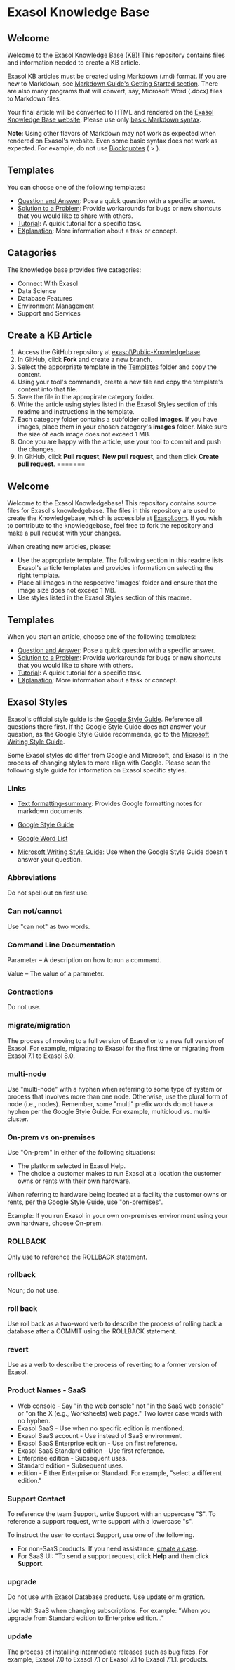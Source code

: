# Exasol Knowledge Base

## Welcome
Welcome to the Exasol Knowledge Base (KB)! This repository contains files and information needed to create a KB article.

Exasol KB articles must be created using Markdown (.md) format. If you are new to Markdown, see [Markdown Guide's Getting Started section](https://www.markdownguide.org/getting-started/). There are also many programs that will convert, say, Microsoft Word (.docx) files to Markdown files.

Your final article will be converted to HTML and rendered on the [Exasol Knowledge Base website](https://exasol.my.site.com). Please use only [basic Markdown syntax](https://www.markdownguide.org/basic-syntax/). 

__Note__: Using other flavors of Markdown may not work as expected when rendered on Exasol's website. Even some basic syntax does not work as expected. For example, do not use [Blockquotes](https://www.markdownguide.org/basic-syntax/#blockquotes-1) ( \> ).

## Templates
You can choose one of the following templates:
- [Question and Answer](Templates\QuestionAndAnswer.md): Pose a quick question with a specific answer.
- [Solution to a Problem](Templates\SolutionToAProblem.md): Provide workarounds for bugs or new shortcuts that you would like to share with others.
- [Tutorial](Templates\Tutorial.md): A quick tutorial for a specific task.
- [EXplanation](Templates\Explanation.md): More information about a task or concept.

## Catagories
The knowledge base provides five catagories:
- Connect With Exasol
- Data Science
- Database Features
- Environment Management
- Support and Services

## Create a KB Article
1. Access the GitHub repository at [exasol\Public-Knowledgebase](https://github.com/exasol/Public-Knowledgebase).
1. In GitHub, click __Fork__ and create a new branch.
1. Select the apporpriate template in the [Templates](/Templates) folder and copy the content.
1. Using your tool's commands, create a new file and copy the template's content into that file.  
1. Save the file in the appropirate category folder.
1. Write the article using styles listed in the Exasol Styles section of this readme and instructions in the template.
1. Each category folder contains a subfolder called __images__. If you have images, place them in your chosen category's __images__ folder. Make sure the size of each image does not exceed 1 MB.
1. Once you are happy with the article, use your tool to commit and push the changes.
1. In GitHub, click __Pull request__, __New pull request__, and then click __Create pull request__.
=======
##

## Welcome

Welcome to the Exasol Knowledgebase! This repository contains source files for Exasol's knowledgebase. The files in this repository are used to create the Knowledgebase, which is accessible at [Exasol.com](https://exasol.com/). If you wish to contribute to the knowledgebase, feel free to fork the repository and make a pull request with your changes.

When creating new articles, please:

- Use the appropriate template. The following section in this readme lists Exasol's article templates and provides information on selecting the right template.
- Place all images in the respective 'images' folder and ensure that the image size does not exceed 1 MB.
- Use styles listed in the Exasol Styles section of this readme.

## Templates

When you start an article, choose one of the following templates:

- [Question and Answer](QuestionAndAnswer.md):  Pose a quick question with a specific answer.
- [Solution to a Problem](SolutionToAProblem.md): Provide workarounds for bugs or new shortcuts that you would like to share with others.
- [Tutorial](Tutorial.md): A quick tutorial for a specific task.
- [EXplanation](Explanation.md): More information about a task or concept.

## Exasol Styles

Exasol's official style guide is the [Google Style Guide](https://developers.google.com/style). Reference all questions there first. If the Google Style Guide does not answer your question, as the Google Style Guide recommends, go to the [Microsoft Writing Style Guide](https://docs.microsoft.com/en-us/style-guide/welcome/).

Some Exasol styles do differ from Google and Microsoft, and Exasol is in the process of changing styles to more align with Google. Please scan the following style guide for information on Exasol specific styles.

### Links
- [Text formatting-summary](https://developers.google.com/style/text-formatting): Provides Google formatting notes for markdown documents.

- [Google Style Guide](https://developers.google.com/style)
- [Google Word List](https://developers.google.com/style/word-list)
- [Microsoft Writing Style Guide](https://docs.microsoft.com/en-us/style-guide/welcome/): Use when the Google Style Guide doesn't answer your question.

### Abbreviations

Do not spell out on first use.

### Can not/cannot

Use "can not" as two words.

### Command Line Documentation

Parameter – A description on how to run a command.

Value – The value of a parameter.

### Contractions

Do not use.

### migrate/migration

The process of moving to a full version of Exasol or to a new full version of Exasol. For example, migrating to Exasol for the first time or migrating from Exasol 7.1 to Exasol 8.0.

### multi-node

Use "multi-node" with a hyphen when referring to some type of system or process that involves more than one node. Otherwise, use the plural form of node (i.e., nodes). Remember, some "multi" prefix words do not have a hyphen per the Google Style Guide. For example, multicloud vs. multi-cluster.

### On-prem vs on-premises

Use "On-prem" in either of the following situations:

- The platform selected in Exasol Help.
- The choice a customer makes to run Exasol at a location the customer owns or rents with their own hardware.

When referring to hardware being located at a facility the customer owns or rents, per the Google Style Guide, use "on-premises".

Example: If you run Exasol in your own on-premises environment using your own hardware, choose On-prem.

### ROLLBACK

Only use to reference the ROLLBACK statement.

### rollback

Noun; do not use.

### roll back

Use roll back as a two-word verb to describe the process of rolling back a database after a COMMIT using the ROLLBACK statement.

### revert

Use as a verb to describe the process of reverting to a former version of Exasol.

### Product Names - SaaS

- Web console - Say "in the web console" not "in the SaaS web console" or "on the X (e.g., Worksheets) web page." Two lower case words with no hyphen.
- Exasol SaaS - Use when no specific edition is mentioned.
- Exasol SaaS account - Use instead of SaaS environment.
- Exasol SaaS Enterprise edition - Use on first reference.
- Exasol SaaS Standard edition - Use first reference.
- Enterprise edition - Subsequent uses.
- Standard edition - Subsequent uses.
- edition - Either Enterprise or Standard. For example, "select a different edition."

### Support Contact

To reference the team Support, write Support with an uppercase "S". To reference a support request, write support with a lowercase "s".

To instruct the user to contact Support, use one of the following.

- For non-SaaS products: If you need assistance, [create a case](https://exasol.my.site.com/s/create-new-case?language=en_US).
- For SaaS UI: "To send a support request, click **Help** and then click **Support**.

### upgrade

Do not use with Exasol Database products. Use update or migration.

Use with SaaS when changing subscriptions. For example: "When you upgrade from Standard edition to Enterprise edition…"

### update

The process of installing intermediate releases such as bug fixes. For example, Exasol 7.0 to Exasol 7.1 or Exasol 7.1 to Exasol 7.1.1. products.


